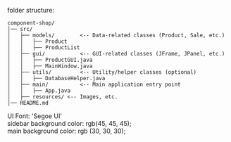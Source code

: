 folder structure:

```
component-shop/
│── src/
│   ├── models/        <-- Data-related classes (Product, Sale, etc.)
│   │   ├── Product
│   │   ├── ProductList
│   ├── gui/           <-- GUI-related classes (JFrame, JPanel, etc.)
│   │   ├── ProductGUI.java
│   │   ├── MainWindow.java
│   ├── utils/         <-- Utility/helper classes (optional)
│   │   ├── DatabaseHelper.java
│   ├── main/          <-- Main application entry point
│   │   ├── App.java
│	├── resources/ <-- Images, etc.
│── README.md
```

UI Font: 'Segoe UI'<br>
sidebar background color: rgb(45, 45, 45);<br>
main background color: rgb (30, 30, 30);<br>
